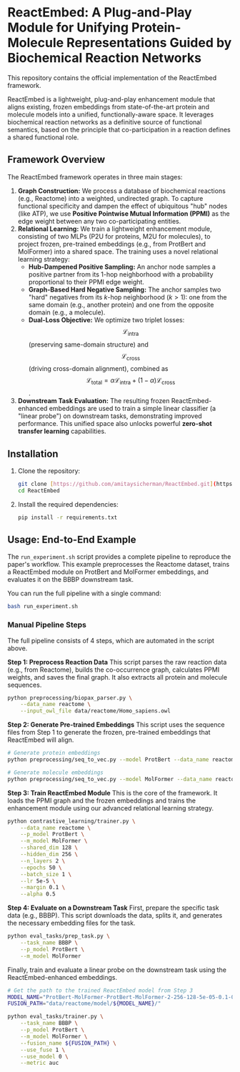 # ReactEmbed: A Plug-and-Play Module for Unifying Protein-Molecule Representations Guided by Biochemical Reaction Networks

This repository contains the official implementation of the ReactEmbed framework.

ReactEmbed is a lightweight, plug-and-play enhancement module that aligns existing, frozen embeddings from state-of-the-art protein and molecule models into a unified, functionally-aware space. It leverages biochemical reaction networks as a definitive source of functional semantics, based on the principle that co-participation in a reaction defines a shared functional role.

## Framework Overview

The ReactEmbed framework operates in three main stages:

1.  **Graph Construction:** We process a database of biochemical reactions (e.g., Reactome) into a weighted, undirected graph. To capture functional specificity and dampen the effect of ubiquitous "hub" nodes (like ATP), we use **Positive Pointwise Mutual Information (PPMI)** as the edge weight between any two co-participating entities.
2.  **Relational Learning:** We train a lightweight enhancement module, consisting of two MLPs (P2U for proteins, M2U for molecules), to project frozen, pre-trained embeddings (e.g., from ProtBert and MolFormer) into a shared space. The training uses a novel relational learning strategy:
    * **Hub-Dampened Positive Sampling:** An anchor node samples a positive partner from its 1-hop neighborhood with a probability proportional to their PPMI edge weight.
    * **Graph-Based Hard Negative Sampling:** The anchor samples two "hard" negatives from its $k$-hop neighborhood ($k > 1$): one from the same domain (e.g., another protein) and one from the opposite domain (e.g., a molecule).
    * **Dual-Loss Objective:** We optimize two triplet losses: $$\mathcal{L}_{\text{intra}}$$ (preserving same-domain structure) and $$\mathcal{L}_{\text{cross}}$$ (driving cross-domain alignment), combined as $$\mathcal{L}_{\text{total}} = \alpha\mathcal{L}_{\text{intra}} + (1-\alpha)\mathcal{L}_{\text{cross}}$$.
3.  **Downstream Task Evaluation:** The resulting frozen ReactEmbed-enhanced embeddings are used to train a simple linear classifier (a "linear probe") on downstream tasks, demonstrating improved performance. This unified space also unlocks powerful **zero-shot transfer learning** capabilities.


## Installation

1.  Clone the repository:
    ```bash
    git clone [https://github.com/amitaysicherman/ReactEmbed.git](https://github.com/amitaysicherman/ReactEmbed.git)
    cd ReactEmbed
    ```

2.  Install the required dependencies:
    ```bash
    pip install -r requirements.txt
    ```

## Usage: End-to-End Example

The `run_experiment.sh` script provides a complete pipeline to reproduce the paper's workflow. This example preprocesses the Reactome dataset, trains a ReactEmbed module on ProtBert and MolFormer embeddings, and evaluates it on the BBBP downstream task.

You can run the full pipeline with a single command:
```bash
bash run_experiment.sh
```

### Manual Pipeline Steps

The full pipeline consists of 4 steps, which are automated in the script above.

**Step 1: Preprocess Reaction Data**
This script parses the raw reaction data (e.g., from Reactome), builds the co-occurrence graph, calculates PPMI weights, and saves the final graph. It also extracts all protein and molecule sequences.

```bash
python preprocessing/biopax_parser.py \
    --data_name reactome \
    --input_owl_file data/reactome/Homo_sapiens.owl
```

**Step 2: Generate Pre-trained Embeddings**
This script uses the sequence files from Step 1 to generate the frozen, pre-trained embeddings that ReactEmbed will align.

```bash
# Generate protein embeddings
python preprocessing/seq_to_vec.py --model ProtBert --data_name reactome

# Generate molecule embeddings
python preprocessing/seq_to_vec.py --model MolFormer --data_name reactome
```

**Step 3: Train ReactEmbed Module**
This is the core of the framework. It loads the PPMI graph and the frozen embeddings and trains the enhancement module using our advanced relational learning strategy.

```bash
python contrastive_learning/trainer.py \
    --data_name reactome \
    --p_model ProtBert \
    --m_model MolFormer \
    --shared_dim 128 \
    --hidden_dim 256 \
    --n_layers 2 \
    --epochs 50 \
    --batch_size 1 \
    --lr 5e-5 \
    --margin 0.1 \
    --alpha 0.5
```

**Step 4: Evaluate on a Downstream Task**
First, prepare the specific task data (e.g., BBBP). This script downloads the data, splits it, and generates the necessary embedding files for the task.

```bash
python eval_tasks/prep_task.py \
    --task_name BBBP \
    --p_model ProtBert \
    --m_model MolFormer
```

Finally, train and evaluate a linear probe on the downstream task using the ReactEmbed-enhanced embeddings.

```bash
# Get the path to the trained ReactEmbed model from Step 3
MODEL_NAME="ProtBert-MolFormer-ProtBert-MolFormer-2-256-128-5e-05-0.1-0.5" # Construct from params
FUSION_PATH="data/reactome/model/${MODEL_NAME}/"

python eval_tasks/trainer.py \
    --task_name BBBP \
    --p_model ProtBert \
    --m_model MolFormer \
    --fusion_name ${FUSION_PATH} \
    --use_fuse 1 \
    --use_model 0 \
    --metric auc
```
